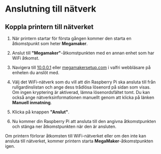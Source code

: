 # Anslutning till nätverk

## Koppla printern till nätverket
1. När printern startar för första gången kommer den starta en åtkomstpunkt som heter **Megamaker**. 

2. Anslut till **"Megamaker"**-åtkomstpunkten med en annan enhet som har WiFi åtkomst.

3. Navigera till [10.0.0.1](http://10.0.0.1) eller [megamakersetup.com](http://megamakersetup.com) i valfri webbläsare på enheten du anslöt med.

4. Välj det WiFi-nätverk som du vill att din Raspberry Pi ska ansluta till från rullgardinslistan och ange dess trådlösa lösenord på sidan som visas. Om ingen kryptering är aktiverad, lämna lösenordsfältet tomt. Du kan också ange nätverksinformationen manuellt genom att klicka på länken **Manuell inmatning**.

5. Klicka på knappen **"Anslut"**.

6. Nu kommer din Raspberry Pi att ansluta till den angivna åtkomstpunkten och stänga ner åtkomstpunkten när den är ansluten.  
   
Om printern förlorar åtkomsten till WiFi-nätverket eller om den inte kan ansluta till nätverket, kommer printern starta **MegaMaker**-åtkomstpunkten igen.